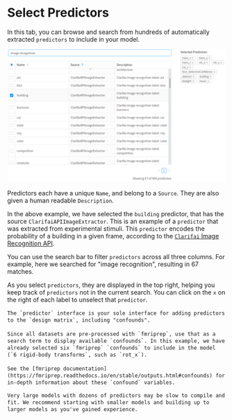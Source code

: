 # Select Predictors

In this tab, you can browse and search from hundreds of automatically extracted `predictors` to include in your model.

![Select predictors](img/predictors.png)

Predictors each have a unique `Name`, and belong to a `Source`. They are also given a human readable `Description`.

In the above example, we have selected the `building` predictor, that has the source `ClarifaiAPIImageExtractor`.
This is an example of a `predictor` that was extracted from experimental stimuli. This `predictor` encodes the probability of a building in a given frame, according to the [`Clarifai` Image Recognition API](https://www.clarifai.com/models/image-recognition-ai).

You can use the search bar to filter `predictors` across all three columns. For example, here we searched for "image recognition", resulting in 67 matches.

As you select `predictors`, they are displayed in the top right, helping you keep track of `predictors` not in the current search.
You can click on the `x` on the right of each label to unselect that `predictor`.

```{admonition} Note
The `predictor` interface is your sole interface for adding predictors to the `design matrix`, including "confounds".

Since all datasets are pre-processed with `fmriprep`, use that as a search term to display available `confounds`. In this example, we have already selected six `fmriprep` `confounds` to include in the model (`6 rigid-body transforms`, such as `rot_x`).

See the [fmriprep documentation](https://fmriprep.readthedocs.io/en/stable/outputs.html#confounds) for in-depth information about these `confound` variables.
```

```{warning} Danger
Very large models with dozens of predictors may be slow to compile and fit. We recommend starting with smaller models and building up to larger models as you've gained experience.
```